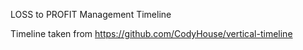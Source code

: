 LOSS to PROFIT Management Timeline

Timeline taken from 
https://github.com/CodyHouse/vertical-timeline